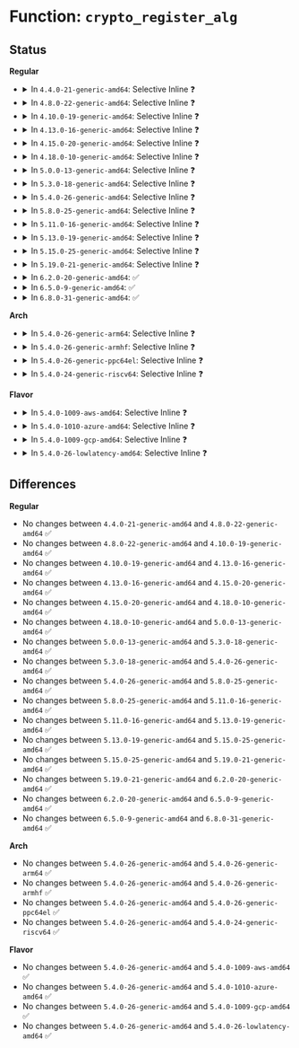 # Function: <code>crypto_register_alg</code>

## Status
<b>Regular</b>
<ul>
<li>
<details>
<summary>In <code>4.4.0-21-generic-amd64</code>: Selective Inline ❓</summary>

```c
int crypto_register_alg(struct crypto_alg * alg)
```

```json
{
  "name": "crypto_register_alg",
  "collision_type": "Unique Global",
  "inline_type": "Selective",
  "funcs": [
    {
      "addr": 18446744071582638976,
      "name": "crypto_register_alg",
      "external": true,
      "loc": "crypto/algapi.c:355",
      "file": "crypto/algapi.c",
      "inline": "not declared, inlined",
      "caller_inline": [],
      "caller_func": [
        "crypto/algapi.c:crypto_register_algs",
        "crypto/aead.c:crypto_register_aead",
        "crypto/ahash.c:crypto_register_ahash",
        "crypto/shash.c:crypto_register_shash",
        "crypto/pcompress.c:crypto_register_pcomp",
        "crypto/akcipher.c:crypto_register_akcipher",
        "crypto/aes_generic.c:aes_init",
        "crypto/lzo.c:lzo_mod_init",
        "crypto/rng.c:crypto_register_rngs"
      ]
    }
  ],
  "symbols": [
    {
      "addr": 18446744071582638976,
      "name": "crypto_register_alg",
      "section": ".text",
      "bind": "STB_GLOBAL",
      "size": 97
    }
  ]
}
```
</details>
</li>
<li>
<details>
<summary>In <code>4.8.0-22-generic-amd64</code>: Selective Inline ❓</summary>

```c
int crypto_register_alg(struct crypto_alg * alg)
```

```json
{
  "name": "crypto_register_alg",
  "collision_type": "Unique Global",
  "inline_type": "Selective",
  "funcs": [
    {
      "addr": 18446744071582888688,
      "name": "crypto_register_alg",
      "external": true,
      "loc": "crypto/algapi.c:354",
      "file": "crypto/algapi.c",
      "inline": "not declared, inlined",
      "caller_inline": [],
      "caller_func": [
        "crypto/algapi.c:crypto_register_algs",
        "crypto/aead.c:crypto_register_aead",
        "crypto/skcipher.c:crypto_register_skcipher",
        "crypto/ahash.c:crypto_register_ahash",
        "crypto/shash.c:crypto_register_shash",
        "crypto/akcipher.c:crypto_register_akcipher",
        "crypto/kpp.c:crypto_register_kpp",
        "crypto/aes_generic.c:aes_init",
        "crypto/lzo.c:lzo_mod_init",
        "crypto/rng.c:crypto_register_rngs"
      ]
    }
  ],
  "symbols": [
    {
      "addr": 18446744071582888688,
      "name": "crypto_register_alg",
      "section": ".text",
      "bind": "STB_GLOBAL",
      "size": 97
    }
  ]
}
```
</details>
</li>
<li>
<details>
<summary>In <code>4.10.0-19-generic-amd64</code>: Selective Inline ❓</summary>

```c
int crypto_register_alg(struct crypto_alg * alg)
```

```json
{
  "name": "crypto_register_alg",
  "collision_type": "Unique Global",
  "inline_type": "Selective",
  "funcs": [
    {
      "addr": 18446744071582985264,
      "name": "crypto_register_alg",
      "external": true,
      "loc": "crypto/algapi.c:354",
      "file": "crypto/algapi.c",
      "inline": "not declared, inlined",
      "caller_inline": [],
      "caller_func": [
        "crypto/algapi.c:crypto_register_algs",
        "crypto/aead.c:crypto_register_aead",
        "crypto/skcipher.c:crypto_register_skcipher",
        "crypto/ahash.c:crypto_register_ahash",
        "crypto/shash.c:crypto_register_shash",
        "crypto/akcipher.c:crypto_register_akcipher",
        "crypto/kpp.c:crypto_register_kpp",
        "crypto/acompress.c:crypto_register_acomp",
        "crypto/scompress.c:crypto_register_scomp",
        "crypto/aes_generic.c:aes_init",
        "crypto/rng.c:crypto_register_rngs"
      ]
    }
  ],
  "symbols": [
    {
      "addr": 18446744071582985264,
      "name": "crypto_register_alg",
      "section": ".text",
      "bind": "STB_GLOBAL",
      "size": 104
    }
  ]
}
```
</details>
</li>
<li>
<details>
<summary>In <code>4.13.0-16-generic-amd64</code>: Selective Inline ❓</summary>

```c
int crypto_register_alg(struct crypto_alg * alg)
```

```json
{
  "name": "crypto_register_alg",
  "collision_type": "Unique Global",
  "inline_type": "Selective",
  "funcs": [
    {
      "addr": 18446744071583035216,
      "name": "crypto_register_alg",
      "external": true,
      "loc": "crypto/algapi.c:354",
      "file": "crypto/algapi.c",
      "inline": "not declared, inlined",
      "caller_inline": [],
      "caller_func": [
        "crypto/algapi.c:crypto_register_algs",
        "crypto/aead.c:crypto_register_aead",
        "crypto/skcipher.c:crypto_register_skcipher",
        "crypto/ahash.c:crypto_register_ahash",
        "crypto/shash.c:crypto_register_shash",
        "crypto/akcipher.c:crypto_register_akcipher",
        "crypto/kpp.c:crypto_register_kpp",
        "crypto/acompress.c:crypto_register_acomps",
        "crypto/scompress.c:crypto_register_scomp",
        "crypto/aes_generic.c:aes_init",
        "crypto/rng.c:crypto_register_rngs"
      ]
    }
  ],
  "symbols": [
    {
      "addr": 18446744071583035216,
      "name": "crypto_register_alg",
      "section": ".text",
      "bind": "STB_GLOBAL",
      "size": 104
    }
  ]
}
```
</details>
</li>
<li>
<details>
<summary>In <code>4.15.0-20-generic-amd64</code>: Selective Inline ❓</summary>

```c
int crypto_register_alg(struct crypto_alg * alg)
```

```json
{
  "name": "crypto_register_alg",
  "collision_type": "Unique Global",
  "inline_type": "Selective",
  "funcs": [
    {
      "addr": 18446744071583200528,
      "name": "crypto_register_alg",
      "external": true,
      "loc": "crypto/algapi.c:366",
      "file": "crypto/algapi.c",
      "inline": "not declared, inlined",
      "caller_inline": [],
      "caller_func": [
        "crypto/algapi.c:crypto_register_algs",
        "crypto/aead.c:crypto_register_aead",
        "crypto/skcipher.c:crypto_register_skcipher",
        "crypto/ahash.c:crypto_register_ahash",
        "crypto/shash.c:crypto_register_shash",
        "crypto/akcipher.c:crypto_register_akcipher",
        "crypto/kpp.c:crypto_register_kpp",
        "crypto/acompress.c:crypto_register_acomps",
        "crypto/scompress.c:crypto_register_scomps",
        "crypto/aes_generic.c:aes_init",
        "crypto/rng.c:crypto_register_rngs"
      ]
    }
  ],
  "symbols": [
    {
      "addr": 18446744071583200528,
      "name": "crypto_register_alg",
      "section": ".text",
      "bind": "STB_GLOBAL",
      "size": 104
    }
  ]
}
```
</details>
</li>
<li>
<details>
<summary>In <code>4.18.0-10-generic-amd64</code>: Selective Inline ❓</summary>

```c
int crypto_register_alg(struct crypto_alg * alg)
```

```json
{
  "name": "crypto_register_alg",
  "collision_type": "Unique Global",
  "inline_type": "Selective",
  "funcs": [
    {
      "addr": 18446744071583408656,
      "name": "crypto_register_alg",
      "external": true,
      "loc": "crypto/algapi.c:375",
      "file": "crypto/algapi.c",
      "inline": "not declared, inlined",
      "caller_inline": [],
      "caller_func": [
        "crypto/algapi.c:crypto_register_algs",
        "crypto/aead.c:crypto_register_aead",
        "crypto/skcipher.c:crypto_register_skcipher",
        "crypto/ahash.c:crypto_register_ahash",
        "crypto/shash.c:crypto_register_shash",
        "crypto/akcipher.c:crypto_register_akcipher",
        "crypto/kpp.c:crypto_register_kpp",
        "crypto/acompress.c:crypto_register_acomps",
        "crypto/scompress.c:crypto_register_scomps",
        "crypto/aes_generic.c:aes_init",
        "crypto/deflate.c:deflate_mod_init",
        "crypto/lzo.c:lzo_mod_init",
        "crypto/rng.c:crypto_register_rngs"
      ]
    }
  ],
  "symbols": [
    {
      "addr": 18446744071583408656,
      "name": "crypto_register_alg",
      "section": ".text",
      "bind": "STB_GLOBAL",
      "size": 110
    }
  ]
}
```
</details>
</li>
<li>
<details>
<summary>In <code>5.0.0-13-generic-amd64</code>: Selective Inline ❓</summary>

```c
int crypto_register_alg(struct crypto_alg * alg)
```

```json
{
  "name": "crypto_register_alg",
  "collision_type": "Unique Global",
  "inline_type": "Selective",
  "funcs": [
    {
      "addr": 18446744071583528992,
      "name": "crypto_register_alg",
      "external": true,
      "loc": "crypto/algapi.c:384",
      "file": "crypto/algapi.c",
      "inline": "not declared, inlined",
      "caller_inline": [],
      "caller_func": [
        "crypto/algapi.c:crypto_register_algs",
        "crypto/aead.c:crypto_register_aead",
        "crypto/skcipher.c:crypto_register_skcipher",
        "crypto/ahash.c:crypto_register_ahash",
        "crypto/shash.c:crypto_register_shash",
        "crypto/akcipher.c:crypto_register_akcipher",
        "crypto/kpp.c:crypto_register_kpp",
        "crypto/acompress.c:crypto_register_acomps",
        "crypto/scompress.c:crypto_register_scomps",
        "crypto/aes_generic.c:aes_init",
        "crypto/deflate.c:deflate_mod_init",
        "crypto/lzo.c:lzo_mod_init",
        "crypto/rng.c:crypto_register_rngs"
      ]
    }
  ],
  "symbols": [
    {
      "addr": 18446744071583528992,
      "name": "crypto_register_alg",
      "section": ".text",
      "bind": "STB_GLOBAL",
      "size": 110
    }
  ]
}
```
</details>
</li>
<li>
<details>
<summary>In <code>5.3.0-18-generic-amd64</code>: Selective Inline ❓</summary>

```c
int crypto_register_alg(struct crypto_alg * alg)
```

```json
{
  "name": "crypto_register_alg",
  "collision_type": "Unique Global",
  "inline_type": "Selective",
  "funcs": [
    {
      "addr": 18446744071583716544,
      "name": "crypto_register_alg",
      "external": true,
      "loc": "crypto/algapi.c:365",
      "file": "crypto/algapi.c",
      "inline": "not declared, inlined",
      "caller_inline": [],
      "caller_func": [
        "crypto/algapi.c:crypto_register_algs",
        "crypto/aead.c:crypto_register_aead",
        "crypto/skcipher.c:crypto_register_skcipher",
        "crypto/ahash.c:crypto_register_ahash",
        "crypto/shash.c:crypto_register_shash",
        "crypto/akcipher.c:crypto_register_akcipher",
        "crypto/kpp.c:crypto_register_kpp",
        "crypto/acompress.c:crypto_register_acomps",
        "crypto/scompress.c:crypto_register_scomps",
        "crypto/aes_generic.c:aes_init",
        "crypto/deflate.c:deflate_mod_init",
        "crypto/lzo.c:lzo_mod_init",
        "crypto/lzo-rle.c:lzorle_mod_init",
        "crypto/rng.c:crypto_register_rngs"
      ]
    }
  ],
  "symbols": [
    {
      "addr": 18446744071583716544,
      "name": "crypto_register_alg",
      "section": ".text",
      "bind": "STB_GLOBAL",
      "size": 107
    }
  ]
}
```
</details>
</li>
<li>
<details>
<summary>In <code>5.4.0-26-generic-amd64</code>: Selective Inline ❓</summary>

```c
int crypto_register_alg(struct crypto_alg * alg)
```

```json
{
  "name": "crypto_register_alg",
  "collision_type": "Unique Global",
  "inline_type": "Selective",
  "funcs": [
    {
      "addr": 18446744071583826288,
      "name": "crypto_register_alg",
      "external": true,
      "loc": "crypto/algapi.c:383",
      "file": "crypto/algapi.c",
      "inline": "not declared, inlined",
      "caller_inline": [],
      "caller_func": [
        "crypto/algapi.c:crypto_register_algs",
        "crypto/aead.c:crypto_register_aead",
        "crypto/skcipher.c:crypto_register_skcipher",
        "crypto/ahash.c:crypto_register_ahash",
        "crypto/shash.c:crypto_register_shash",
        "crypto/akcipher.c:crypto_register_akcipher",
        "crypto/kpp.c:crypto_register_kpp",
        "crypto/acompress.c:crypto_register_acomps",
        "crypto/scompress.c:crypto_register_scomps",
        "crypto/aes_generic.c:aes_init",
        "crypto/deflate.c:deflate_mod_init",
        "crypto/lzo.c:lzo_mod_init",
        "crypto/lzo-rle.c:lzorle_mod_init",
        "crypto/rng.c:crypto_register_rngs"
      ]
    }
  ],
  "symbols": [
    {
      "addr": 18446744071583826288,
      "name": "crypto_register_alg",
      "section": ".text",
      "bind": "STB_GLOBAL",
      "size": 107
    }
  ]
}
```
</details>
</li>
<li>
<details>
<summary>In <code>5.8.0-25-generic-amd64</code>: Selective Inline ❓</summary>

```c
int crypto_register_alg(struct crypto_alg * alg)
```

```json
{
  "name": "crypto_register_alg",
  "collision_type": "Unique Global",
  "inline_type": "Selective",
  "funcs": [
    {
      "addr": 18446744071584222384,
      "name": "crypto_register_alg",
      "external": true,
      "loc": "crypto/algapi.c:412",
      "file": "crypto/algapi.c",
      "inline": "not declared, inlined",
      "caller_inline": [],
      "caller_func": [
        "crypto/algapi.c:crypto_register_algs",
        "crypto/aead.c:crypto_register_aeads",
        "crypto/skcipher.c:crypto_register_skciphers",
        "crypto/ahash.c:crypto_register_ahashes",
        "crypto/shash.c:crypto_register_shashes",
        "crypto/akcipher.c:crypto_register_akcipher",
        "crypto/kpp.c:crypto_register_kpp",
        "crypto/acompress.c:crypto_register_acomps",
        "crypto/scompress.c:crypto_register_scomps",
        "crypto/aes_generic.c:aes_init",
        "crypto/deflate.c:deflate_mod_init",
        "crypto/lzo.c:lzo_mod_init",
        "crypto/lzo-rle.c:lzorle_mod_init",
        "crypto/rng.c:crypto_register_rngs"
      ]
    }
  ],
  "symbols": [
    {
      "addr": 18446744071584222384,
      "name": "crypto_register_alg",
      "section": ".text",
      "bind": "STB_GLOBAL",
      "size": 107
    }
  ]
}
```
</details>
</li>
<li>
<details>
<summary>In <code>5.11.0-16-generic-amd64</code>: Selective Inline ❓</summary>

```c
int crypto_register_alg(struct crypto_alg * alg)
```

```json
{
  "name": "crypto_register_alg",
  "collision_type": "Unique Global",
  "inline_type": "Selective",
  "funcs": [
    {
      "addr": 18446744071584340800,
      "name": "crypto_register_alg",
      "external": true,
      "loc": "crypto/algapi.c:412",
      "file": "crypto/algapi.c",
      "inline": "not declared, inlined",
      "caller_inline": [],
      "caller_func": [
        "crypto/algapi.c:crypto_register_algs",
        "crypto/aead.c:crypto_register_aeads",
        "crypto/skcipher.c:crypto_register_skciphers",
        "crypto/ahash.c:crypto_register_ahashes",
        "crypto/shash.c:crypto_register_shashes",
        "crypto/akcipher.c:crypto_register_akcipher",
        "crypto/kpp.c:crypto_register_kpp",
        "crypto/acompress.c:crypto_register_acomps",
        "crypto/scompress.c:crypto_register_scomps",
        "crypto/aes_generic.c:aes_init",
        "crypto/deflate.c:deflate_mod_init",
        "crypto/lzo.c:lzo_mod_init",
        "crypto/lzo-rle.c:lzorle_mod_init",
        "crypto/rng.c:crypto_register_rngs"
      ]
    }
  ],
  "symbols": [
    {
      "addr": 18446744071584340800,
      "name": "crypto_register_alg",
      "section": ".text",
      "bind": "STB_GLOBAL",
      "size": 107
    }
  ]
}
```
</details>
</li>
<li>
<details>
<summary>In <code>5.13.0-19-generic-amd64</code>: Selective Inline ❓</summary>

```c
int crypto_register_alg(struct crypto_alg * alg)
```

```json
{
  "name": "crypto_register_alg",
  "collision_type": "Unique Global",
  "inline_type": "Selective",
  "funcs": [
    {
      "addr": 18446744071584375328,
      "name": "crypto_register_alg",
      "external": true,
      "loc": "crypto/algapi.c:412",
      "file": "crypto/algapi.c",
      "inline": "not declared, inlined",
      "caller_inline": [],
      "caller_func": [
        "crypto/algapi.c:crypto_register_algs",
        "crypto/aead.c:crypto_register_aeads",
        "crypto/skcipher.c:crypto_register_skciphers",
        "crypto/ahash.c:crypto_register_ahashes",
        "crypto/shash.c:crypto_register_shashes",
        "crypto/akcipher.c:crypto_register_akcipher",
        "crypto/kpp.c:crypto_register_kpp",
        "crypto/acompress.c:crypto_register_acomps",
        "crypto/scompress.c:crypto_register_scomps",
        "crypto/aes_generic.c:aes_init",
        "crypto/deflate.c:deflate_mod_init",
        "crypto/lzo.c:lzo_mod_init",
        "crypto/lzo-rle.c:lzorle_mod_init",
        "crypto/rng.c:crypto_register_rngs"
      ]
    }
  ],
  "symbols": [
    {
      "addr": 18446744071584375328,
      "name": "crypto_register_alg",
      "section": ".text",
      "bind": "STB_GLOBAL",
      "size": 107
    }
  ]
}
```
</details>
</li>
<li>
<details>
<summary>In <code>5.15.0-25-generic-amd64</code>: Selective Inline ❓</summary>

```c
int crypto_register_alg(struct crypto_alg * alg)
```

```json
{
  "name": "crypto_register_alg",
  "collision_type": "Unique Global",
  "inline_type": "Selective",
  "funcs": [
    {
      "addr": 18446744071584770544,
      "name": "crypto_register_alg",
      "external": true,
      "loc": "crypto/algapi.c:412",
      "file": "crypto/algapi.c",
      "inline": "not declared, inlined",
      "caller_inline": [],
      "caller_func": [
        "crypto/algapi.c:crypto_register_algs",
        "crypto/aead.c:crypto_register_aeads",
        "crypto/skcipher.c:crypto_register_skciphers",
        "crypto/ahash.c:crypto_register_ahashes",
        "crypto/shash.c:crypto_register_shashes",
        "crypto/akcipher.c:crypto_register_akcipher",
        "crypto/kpp.c:crypto_register_kpp",
        "crypto/acompress.c:crypto_register_acomps",
        "crypto/scompress.c:crypto_register_scomps",
        "crypto/aes_generic.c:aes_init",
        "crypto/deflate.c:deflate_mod_init",
        "crypto/lzo.c:lzo_mod_init",
        "crypto/lzo-rle.c:lzorle_mod_init",
        "crypto/rng.c:crypto_register_rngs"
      ]
    }
  ],
  "symbols": [
    {
      "addr": 18446744071584770544,
      "name": "crypto_register_alg",
      "section": ".text",
      "bind": "STB_GLOBAL",
      "size": 107
    }
  ]
}
```
</details>
</li>
<li>
<details>
<summary>In <code>5.19.0-21-generic-amd64</code>: Selective Inline ❓</summary>

```c
int crypto_register_alg(struct crypto_alg * alg)
```

```json
{
  "name": "crypto_register_alg",
  "collision_type": "Unique Global",
  "inline_type": "Selective",
  "funcs": [
    {
      "addr": 18446744071585451120,
      "name": "crypto_register_alg",
      "external": true,
      "loc": "crypto/algapi.c:423",
      "file": "crypto/algapi.c",
      "inline": "not declared, inlined",
      "caller_inline": [],
      "caller_func": [
        "crypto/algapi.c:crypto_register_algs",
        "crypto/aead.c:crypto_register_aeads",
        "crypto/skcipher.c:crypto_register_skciphers",
        "crypto/ahash.c:crypto_register_ahashes",
        "crypto/shash.c:crypto_register_shashes",
        "crypto/akcipher.c:crypto_register_akcipher",
        "crypto/kpp.c:crypto_register_kpp",
        "crypto/acompress.c:crypto_register_acomps",
        "crypto/scompress.c:crypto_register_scomps",
        "crypto/aes_generic.c:aes_init",
        "crypto/deflate.c:deflate_mod_init",
        "crypto/lzo.c:lzo_mod_init",
        "crypto/lzo-rle.c:lzorle_mod_init",
        "crypto/rng.c:crypto_register_rngs"
      ]
    }
  ],
  "symbols": [
    {
      "addr": 18446744071585451120,
      "name": "crypto_register_alg",
      "section": ".text",
      "bind": "STB_GLOBAL",
      "size": 173
    }
  ]
}
```
</details>
</li>
<li>
<details>
<summary>In <code>6.2.0-20-generic-amd64</code>: ✅</summary>

```c
int crypto_register_alg(struct crypto_alg * alg)
```

```json
{
  "name": "crypto_register_alg",
  "collision_type": "Unique Global",
  "inline_type": "No",
  "funcs": [
    {
      "addr": 18446744071586212464,
      "name": "crypto_register_alg",
      "external": true,
      "loc": "crypto/algapi.c:442",
      "file": "crypto/algapi.c",
      "inline": "seen, unknown",
      "caller_inline": [],
      "caller_func": [
        "crypto/algapi.c:crypto_register_algs",
        "crypto/aead.c:crypto_register_aeads",
        "crypto/skcipher.c:crypto_register_skciphers",
        "crypto/ahash.c:crypto_register_ahashes",
        "crypto/shash.c:crypto_register_shashes",
        "crypto/akcipher.c:crypto_register_akcipher",
        "crypto/kpp.c:crypto_register_kpp",
        "crypto/acompress.c:crypto_register_acomps",
        "crypto/scompress.c:crypto_register_scomps",
        "crypto/aes_generic.c:aes_init",
        "crypto/deflate.c:deflate_mod_init",
        "crypto/lzo.c:lzo_mod_init",
        "crypto/lzo-rle.c:lzorle_mod_init",
        "crypto/rng.c:crypto_register_rngs"
      ]
    }
  ],
  "symbols": [
    {
      "addr": 18446744071586212464,
      "name": "crypto_register_alg",
      "section": ".text",
      "bind": "STB_GLOBAL",
      "size": 220
    }
  ]
}
```
</details>
</li>
<li>
<details>
<summary>In <code>6.5.0-9-generic-amd64</code>: ✅</summary>

```c
int crypto_register_alg(struct crypto_alg * alg)
```

```json
{
  "name": "crypto_register_alg",
  "collision_type": "Unique Global",
  "inline_type": "No",
  "funcs": [
    {
      "addr": 18446744071586449808,
      "name": "crypto_register_alg",
      "external": true,
      "loc": "crypto/algapi.c:452",
      "file": "crypto/algapi.c",
      "inline": "seen, unknown",
      "caller_inline": [],
      "caller_func": [
        "crypto/algapi.c:crypto_register_algs",
        "crypto/aead.c:crypto_register_aeads",
        "crypto/skcipher.c:crypto_register_skciphers",
        "crypto/ahash.c:crypto_register_ahashes",
        "crypto/shash.c:crypto_register_shashes",
        "crypto/akcipher.c:crypto_register_akcipher",
        "crypto/kpp.c:crypto_register_kpp",
        "crypto/acompress.c:crypto_register_acomps",
        "crypto/scompress.c:crypto_register_scomps",
        "crypto/aes_generic.c:aes_init",
        "crypto/deflate.c:deflate_mod_init",
        "crypto/lzo.c:lzo_mod_init",
        "crypto/lzo-rle.c:lzorle_mod_init",
        "crypto/rng.c:crypto_register_rng"
      ]
    }
  ],
  "symbols": [
    {
      "addr": 18446744071586449808,
      "name": "crypto_register_alg",
      "section": ".text",
      "bind": "STB_GLOBAL",
      "size": 220
    }
  ]
}
```
</details>
</li>
<li>
<details>
<summary>In <code>6.8.0-31-generic-amd64</code>: ✅</summary>

```c
int crypto_register_alg(struct crypto_alg * alg)
```

```json
{
  "name": "crypto_register_alg",
  "collision_type": "Unique Global",
  "inline_type": "No",
  "funcs": [
    {
      "addr": 18446744071586715696,
      "name": "crypto_register_alg",
      "external": true,
      "loc": "crypto/algapi.c:453",
      "file": "crypto/algapi.c",
      "inline": "seen, unknown",
      "caller_inline": [],
      "caller_func": [
        "crypto/algapi.c:crypto_register_algs",
        "crypto/aead.c:crypto_register_aeads",
        "crypto/lskcipher.c:crypto_register_lskciphers",
        "crypto/skcipher.c:crypto_register_skcipher",
        "crypto/ahash.c:crypto_register_ahashes",
        "crypto/shash.c:crypto_register_shashes",
        "crypto/akcipher.c:crypto_register_akcipher",
        "crypto/kpp.c:crypto_register_kpp",
        "crypto/acompress.c:crypto_register_acomps",
        "crypto/scompress.c:crypto_register_scomps",
        "crypto/aes_generic.c:aes_init",
        "crypto/deflate.c:deflate_mod_init",
        "crypto/lzo.c:lzo_mod_init",
        "crypto/lzo-rle.c:lzorle_mod_init",
        "crypto/rng.c:crypto_register_rng"
      ]
    }
  ],
  "symbols": [
    {
      "addr": 18446744071586715696,
      "name": "crypto_register_alg",
      "section": ".text",
      "bind": "STB_GLOBAL",
      "size": 220
    }
  ]
}
```
</details>
</li>
</ul>
<b>Arch</b>
<ul>
<li>
<details>
<summary>In <code>5.4.0-26-generic-arm64</code>: Selective Inline ❓</summary>

```c
int crypto_register_alg(struct crypto_alg * alg)
```

```json
{
  "name": "crypto_register_alg",
  "collision_type": "Unique Global",
  "inline_type": "Selective",
  "funcs": [
    {
      "addr": 18446603336495634336,
      "name": "crypto_register_alg",
      "external": true,
      "loc": "crypto/algapi.c:383",
      "file": "crypto/algapi.c",
      "inline": "not declared, inlined",
      "caller_inline": [],
      "caller_func": [
        "crypto/algapi.c:crypto_register_algs",
        "crypto/aead.c:crypto_register_aead",
        "crypto/skcipher.c:crypto_register_skcipher",
        "crypto/ahash.c:crypto_register_ahash",
        "crypto/shash.c:crypto_register_shash",
        "crypto/akcipher.c:crypto_register_akcipher",
        "crypto/kpp.c:crypto_register_kpp",
        "crypto/acompress.c:crypto_register_acomps",
        "crypto/scompress.c:crypto_register_scomps",
        "crypto/aes_generic.c:aes_init",
        "crypto/deflate.c:deflate_mod_init",
        "crypto/lzo.c:lzo_mod_init",
        "crypto/lzo-rle.c:lzorle_mod_init",
        "crypto/rng.c:crypto_register_rngs"
      ]
    }
  ],
  "symbols": [
    {
      "addr": 18446603336495634336,
      "name": "crypto_register_alg",
      "section": ".text",
      "bind": "STB_GLOBAL",
      "size": 156
    }
  ]
}
```
</details>
</li>
<li>
<details>
<summary>In <code>5.4.0-26-generic-armhf</code>: Selective Inline ❓</summary>

```c
int crypto_register_alg(struct crypto_alg * alg)
```

```json
{
  "name": "crypto_register_alg",
  "collision_type": "Unique Global",
  "inline_type": "Selective",
  "funcs": [
    {
      "addr": 3228991884,
      "name": "crypto_register_alg",
      "external": true,
      "loc": "crypto/algapi.c:383",
      "file": "crypto/algapi.c",
      "inline": "not declared, inlined",
      "caller_inline": [],
      "caller_func": [
        "crypto/algapi.c:crypto_register_algs",
        "crypto/aead.c:crypto_register_aead",
        "crypto/skcipher.c:crypto_register_skcipher",
        "crypto/ahash.c:crypto_register_ahash",
        "crypto/shash.c:crypto_register_shash",
        "crypto/akcipher.c:crypto_register_akcipher",
        "crypto/kpp.c:crypto_register_kpp",
        "crypto/acompress.c:crypto_register_acomps",
        "crypto/scompress.c:crypto_register_scomps",
        "crypto/aes_generic.c:aes_init",
        "crypto/deflate.c:deflate_mod_init",
        "crypto/lzo.c:lzo_mod_init",
        "crypto/lzo-rle.c:lzorle_mod_init",
        "crypto/rng.c:crypto_register_rngs"
      ]
    }
  ],
  "symbols": [
    {
      "addr": 3228991884,
      "name": "crypto_register_alg",
      "section": ".text",
      "bind": "STB_GLOBAL",
      "size": 120
    }
  ]
}
```
</details>
</li>
<li>
<details>
<summary>In <code>5.4.0-26-generic-ppc64el</code>: Selective Inline ❓</summary>

```c
int crypto_register_alg(struct crypto_alg * alg)
```

```json
{
  "name": "crypto_register_alg",
  "collision_type": "Unique Global",
  "inline_type": "Selective",
  "funcs": [
    {
      "addr": 13835058055289764624,
      "name": "crypto_register_alg",
      "external": true,
      "loc": "crypto/algapi.c:383",
      "file": "crypto/algapi.c",
      "inline": "not declared, inlined",
      "caller_inline": [],
      "caller_func": [
        "crypto/algapi.c:crypto_register_algs",
        "crypto/aead.c:crypto_register_aead",
        "crypto/skcipher.c:crypto_register_skcipher",
        "crypto/ahash.c:crypto_register_ahash",
        "crypto/shash.c:crypto_register_shash",
        "crypto/akcipher.c:crypto_register_akcipher",
        "crypto/akcipher.c:crypto_register_akcipher",
        "crypto/kpp.c:crypto_register_kpp",
        "crypto/acompress.c:crypto_register_acomps",
        "crypto/scompress.c:crypto_register_scomps",
        "crypto/aes_generic.c:aes_init",
        "crypto/deflate.c:deflate_mod_init",
        "crypto/lzo.c:lzo_mod_init",
        "crypto/lzo-rle.c:lzorle_mod_init",
        "crypto/rng.c:crypto_register_rngs"
      ]
    }
  ],
  "symbols": [
    {
      "addr": 13835058055289764624,
      "name": "crypto_register_alg",
      "section": ".text",
      "bind": "STB_GLOBAL",
      "size": 220
    }
  ]
}
```
</details>
</li>
<li>
<details>
<summary>In <code>5.4.0-24-generic-riscv64</code>: Selective Inline ❓</summary>

```c
int crypto_register_alg(struct crypto_alg * alg)
```

```json
{
  "name": "crypto_register_alg",
  "collision_type": "Unique Global",
  "inline_type": "Selective",
  "funcs": [
    {
      "addr": 18446743936274791526,
      "name": "crypto_register_alg",
      "external": true,
      "loc": "crypto/algapi.c:383",
      "file": "crypto/algapi.c",
      "inline": "not declared, inlined",
      "caller_inline": [],
      "caller_func": [
        "crypto/algapi.c:crypto_register_algs",
        "crypto/aead.c:crypto_register_aead",
        "crypto/skcipher.c:crypto_register_skcipher",
        "crypto/ahash.c:crypto_register_ahash",
        "crypto/shash.c:crypto_register_shash",
        "crypto/akcipher.c:crypto_register_akcipher",
        "crypto/kpp.c:crypto_register_kpp",
        "crypto/acompress.c:crypto_register_acomps",
        "crypto/scompress.c:crypto_register_scomps",
        "crypto/aes_generic.c:aes_init",
        "crypto/deflate.c:deflate_mod_init",
        "crypto/lzo.c:lzo_mod_init",
        "crypto/lzo-rle.c:lzorle_mod_init",
        "crypto/rng.c:crypto_register_rngs"
      ]
    }
  ],
  "symbols": [
    {
      "addr": 18446743936274791526,
      "name": "crypto_register_alg",
      "section": ".text",
      "bind": "STB_GLOBAL",
      "size": 140
    }
  ]
}
```
</details>
</li>
</ul>
<b>Flavor</b>
<ul>
<li>
<details>
<summary>In <code>5.4.0-1009-aws-amd64</code>: Selective Inline ❓</summary>

```c
int crypto_register_alg(struct crypto_alg * alg)
```

```json
{
  "name": "crypto_register_alg",
  "collision_type": "Unique Global",
  "inline_type": "Selective",
  "funcs": [
    {
      "addr": 18446744071583795024,
      "name": "crypto_register_alg",
      "external": true,
      "loc": "crypto/algapi.c:383",
      "file": "crypto/algapi.c",
      "inline": "not declared, inlined",
      "caller_inline": [],
      "caller_func": [
        "crypto/algapi.c:crypto_register_algs",
        "crypto/aead.c:crypto_register_aead",
        "crypto/skcipher.c:crypto_register_skcipher",
        "crypto/ahash.c:crypto_register_ahash",
        "crypto/shash.c:crypto_register_shash",
        "crypto/akcipher.c:crypto_register_akcipher",
        "crypto/kpp.c:crypto_register_kpp",
        "crypto/acompress.c:crypto_register_acomps",
        "crypto/scompress.c:crypto_register_scomps",
        "crypto/aes_generic.c:aes_init",
        "crypto/deflate.c:deflate_mod_init",
        "crypto/lzo.c:lzo_mod_init",
        "crypto/lzo-rle.c:lzorle_mod_init",
        "crypto/rng.c:crypto_register_rngs"
      ]
    }
  ],
  "symbols": [
    {
      "addr": 18446744071583795024,
      "name": "crypto_register_alg",
      "section": ".text",
      "bind": "STB_GLOBAL",
      "size": 107
    }
  ]
}
```
</details>
</li>
<li>
<details>
<summary>In <code>5.4.0-1010-azure-amd64</code>: Selective Inline ❓</summary>

```c
int crypto_register_alg(struct crypto_alg * alg)
```

```json
{
  "name": "crypto_register_alg",
  "collision_type": "Unique Global",
  "inline_type": "Selective",
  "funcs": [
    {
      "addr": 18446744071583732080,
      "name": "crypto_register_alg",
      "external": true,
      "loc": "crypto/algapi.c:383",
      "file": "crypto/algapi.c",
      "inline": "not declared, inlined",
      "caller_inline": [],
      "caller_func": [
        "crypto/algapi.c:crypto_register_algs",
        "crypto/aead.c:crypto_register_aead",
        "crypto/skcipher.c:crypto_register_skcipher",
        "crypto/ahash.c:crypto_register_ahash",
        "crypto/shash.c:crypto_register_shash",
        "crypto/akcipher.c:crypto_register_akcipher",
        "crypto/kpp.c:crypto_register_kpp",
        "crypto/acompress.c:crypto_register_acomps",
        "crypto/scompress.c:crypto_register_scomps",
        "crypto/aes_generic.c:aes_init",
        "crypto/deflate.c:deflate_mod_init",
        "crypto/lzo.c:lzo_mod_init",
        "crypto/lzo-rle.c:lzorle_mod_init",
        "crypto/rng.c:crypto_register_rngs"
      ]
    }
  ],
  "symbols": [
    {
      "addr": 18446744071583732080,
      "name": "crypto_register_alg",
      "section": ".text",
      "bind": "STB_GLOBAL",
      "size": 107
    }
  ]
}
```
</details>
</li>
<li>
<details>
<summary>In <code>5.4.0-1009-gcp-amd64</code>: Selective Inline ❓</summary>

```c
int crypto_register_alg(struct crypto_alg * alg)
```

```json
{
  "name": "crypto_register_alg",
  "collision_type": "Unique Global",
  "inline_type": "Selective",
  "funcs": [
    {
      "addr": 18446744071583778784,
      "name": "crypto_register_alg",
      "external": true,
      "loc": "crypto/algapi.c:383",
      "file": "crypto/algapi.c",
      "inline": "not declared, inlined",
      "caller_inline": [],
      "caller_func": [
        "crypto/algapi.c:crypto_register_algs",
        "crypto/aead.c:crypto_register_aead",
        "crypto/skcipher.c:crypto_register_skcipher",
        "crypto/ahash.c:crypto_register_ahash",
        "crypto/shash.c:crypto_register_shash",
        "crypto/akcipher.c:crypto_register_akcipher",
        "crypto/kpp.c:crypto_register_kpp",
        "crypto/acompress.c:crypto_register_acomps",
        "crypto/scompress.c:crypto_register_scomps",
        "crypto/aes_generic.c:aes_init",
        "crypto/deflate.c:deflate_mod_init",
        "crypto/lzo.c:lzo_mod_init",
        "crypto/lzo-rle.c:lzorle_mod_init",
        "crypto/rng.c:crypto_register_rngs"
      ]
    }
  ],
  "symbols": [
    {
      "addr": 18446744071583778784,
      "name": "crypto_register_alg",
      "section": ".text",
      "bind": "STB_GLOBAL",
      "size": 107
    }
  ]
}
```
</details>
</li>
<li>
<details>
<summary>In <code>5.4.0-26-lowlatency-amd64</code>: Selective Inline ❓</summary>

```c
int crypto_register_alg(struct crypto_alg * alg)
```

```json
{
  "name": "crypto_register_alg",
  "collision_type": "Unique Global",
  "inline_type": "Selective",
  "funcs": [
    {
      "addr": 18446744071583879776,
      "name": "crypto_register_alg",
      "external": true,
      "loc": "crypto/algapi.c:383",
      "file": "crypto/algapi.c",
      "inline": "not declared, inlined",
      "caller_inline": [],
      "caller_func": [
        "crypto/algapi.c:crypto_register_algs",
        "crypto/aead.c:crypto_register_aead",
        "crypto/skcipher.c:crypto_register_skcipher",
        "crypto/ahash.c:crypto_register_ahash",
        "crypto/shash.c:crypto_register_shash",
        "crypto/akcipher.c:crypto_register_akcipher",
        "crypto/kpp.c:crypto_register_kpp",
        "crypto/acompress.c:crypto_register_acomps",
        "crypto/scompress.c:crypto_register_scomps",
        "crypto/aes_generic.c:aes_init",
        "crypto/deflate.c:deflate_mod_init",
        "crypto/lzo.c:lzo_mod_init",
        "crypto/lzo-rle.c:lzorle_mod_init",
        "crypto/rng.c:crypto_register_rngs"
      ]
    }
  ],
  "symbols": [
    {
      "addr": 18446744071583879776,
      "name": "crypto_register_alg",
      "section": ".text",
      "bind": "STB_GLOBAL",
      "size": 107
    }
  ]
}
```
</details>
</li>
</ul>

## Differences
<b>Regular</b>
<ul>
<li>
No changes between <code>4.4.0-21-generic-amd64</code> and <code>4.8.0-22-generic-amd64</code> ✅
</li>
<li>
No changes between <code>4.8.0-22-generic-amd64</code> and <code>4.10.0-19-generic-amd64</code> ✅
</li>
<li>
No changes between <code>4.10.0-19-generic-amd64</code> and <code>4.13.0-16-generic-amd64</code> ✅
</li>
<li>
No changes between <code>4.13.0-16-generic-amd64</code> and <code>4.15.0-20-generic-amd64</code> ✅
</li>
<li>
No changes between <code>4.15.0-20-generic-amd64</code> and <code>4.18.0-10-generic-amd64</code> ✅
</li>
<li>
No changes between <code>4.18.0-10-generic-amd64</code> and <code>5.0.0-13-generic-amd64</code> ✅
</li>
<li>
No changes between <code>5.0.0-13-generic-amd64</code> and <code>5.3.0-18-generic-amd64</code> ✅
</li>
<li>
No changes between <code>5.3.0-18-generic-amd64</code> and <code>5.4.0-26-generic-amd64</code> ✅
</li>
<li>
No changes between <code>5.4.0-26-generic-amd64</code> and <code>5.8.0-25-generic-amd64</code> ✅
</li>
<li>
No changes between <code>5.8.0-25-generic-amd64</code> and <code>5.11.0-16-generic-amd64</code> ✅
</li>
<li>
No changes between <code>5.11.0-16-generic-amd64</code> and <code>5.13.0-19-generic-amd64</code> ✅
</li>
<li>
No changes between <code>5.13.0-19-generic-amd64</code> and <code>5.15.0-25-generic-amd64</code> ✅
</li>
<li>
No changes between <code>5.15.0-25-generic-amd64</code> and <code>5.19.0-21-generic-amd64</code> ✅
</li>
<li>
No changes between <code>5.19.0-21-generic-amd64</code> and <code>6.2.0-20-generic-amd64</code> ✅
</li>
<li>
No changes between <code>6.2.0-20-generic-amd64</code> and <code>6.5.0-9-generic-amd64</code> ✅
</li>
<li>
No changes between <code>6.5.0-9-generic-amd64</code> and <code>6.8.0-31-generic-amd64</code> ✅
</li>
</ul>
<b>Arch</b>
<ul>
<li>
No changes between <code>5.4.0-26-generic-amd64</code> and <code>5.4.0-26-generic-arm64</code> ✅
</li>
<li>
No changes between <code>5.4.0-26-generic-amd64</code> and <code>5.4.0-26-generic-armhf</code> ✅
</li>
<li>
No changes between <code>5.4.0-26-generic-amd64</code> and <code>5.4.0-26-generic-ppc64el</code> ✅
</li>
<li>
No changes between <code>5.4.0-26-generic-amd64</code> and <code>5.4.0-24-generic-riscv64</code> ✅
</li>
</ul>
<b>Flavor</b>
<ul>
<li>
No changes between <code>5.4.0-26-generic-amd64</code> and <code>5.4.0-1009-aws-amd64</code> ✅
</li>
<li>
No changes between <code>5.4.0-26-generic-amd64</code> and <code>5.4.0-1010-azure-amd64</code> ✅
</li>
<li>
No changes between <code>5.4.0-26-generic-amd64</code> and <code>5.4.0-1009-gcp-amd64</code> ✅
</li>
<li>
No changes between <code>5.4.0-26-generic-amd64</code> and <code>5.4.0-26-lowlatency-amd64</code> ✅
</li>
</ul>
